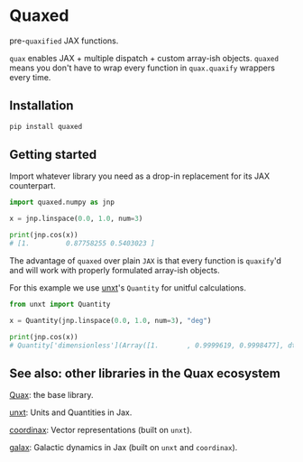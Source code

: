 # Quaxed

pre-`quaxified` JAX functions.

`quax` enables JAX + multiple dispatch + custom array-ish objects. `quaxed`
means you don't have to wrap every function in `quax.quaxify` wrappers every
time.

## Installation

```bash
pip install quaxed
```

## Getting started

Import whatever library you need as a drop-in replacement for its JAX
counterpart.

```python
import quaxed.numpy as jnp

x = jnp.linspace(0.0, 1.0, num=3)

print(jnp.cos(x))
# [1.         0.87758255 0.5403023 ]
```

The advantage of `quaxed` over plain `JAX` is that every function is `quaxify`'d
and will work with properly formulated array-ish objects.

For this example we use [unxt](https://github.com/GalacticDyanamics/quax)'s
`Quantity` for unitful calculations.

```python
from unxt import Quantity

x = Quantity(jnp.linspace(0.0, 1.0, num=3), "deg")

print(jnp.cos(x))
# Quantity['dimensionless'](Array([1.       , 0.9999619, 0.9998477], dtype=float32), unit='')
```

## See also: other libraries in the Quax ecosystem

[Quax](https://github.com/patrick-kidger/quax): the base library.

[unxt](https://github.com/GalacticDyanamics/quax): Units and Quantities in Jax.

[coordinax](https://github.com/GalacticDyanamics/coordinax): Vector
representations (built on `unxt`).

[galax](https://github.com/GalacticDyanamics/galax): Galactic dynamics in Jax
(built on `unxt` and `coordinax`).
